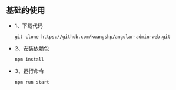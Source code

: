 ## 基础的使用

- 1、下载代码

  ```shell
  git clone https://github.com/kuangshp/angular-admin-web.git
  ```

- 2、安装依赖包

  ```shell
  npm install
  ```

- 3、运行命令

  ```shell
  npm run start
  ```
